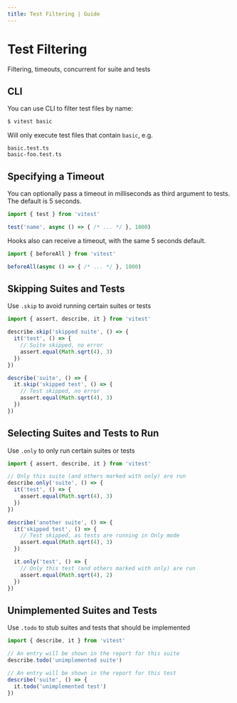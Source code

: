 ```yaml
---
title: Test Filtering | Guide
---
```


# Test Filtering

Filtering, timeouts, concurrent for suite and tests

## CLI

You can use CLI to filter test files by name:

```bash
$ vitest basic
```

Will only execute test files that contain `basic`, e.g.

```
basic.test.ts
basic-foo.test.ts
```

## Specifying a Timeout

You can optionally pass a timeout in milliseconds as third argument to tests. The default is 5 seconds.

```ts
import { test } from 'vitest'

test('name', async () => { /* ... */ }, 1000)
```

Hooks also can receive a timeout, with the same 5 seconds default.

```ts
import { beforeAll } from 'vitest'

beforeAll(async () => { /* ... */ }, 1000)
```

## Skipping Suites and Tests

Use `.skip` to avoid running certain suites or tests

```ts
import { assert, describe, it } from 'vitest'

describe.skip('skipped suite', () => {
  it('test', () => {
    // Suite skipped, no error
    assert.equal(Math.sqrt(4), 3)
  })
})

describe('suite', () => {
  it.skip('skipped test', () => {
    // Test skipped, no error
    assert.equal(Math.sqrt(4), 3)
  })
})
```

## Selecting Suites and Tests to Run

Use `.only` to only run certain suites or tests

```ts
import { assert, describe, it } from 'vitest'

// Only this suite (and others marked with only) are run
describe.only('suite', () => {
  it('test', () => {
    assert.equal(Math.sqrt(4), 3)
  })
})

describe('another suite', () => {
  it('skipped test', () => {
    // Test skipped, as tests are running in Only mode
    assert.equal(Math.sqrt(4), 3)
  })

  it.only('test', () => {
    // Only this test (and others marked with only) are run
    assert.equal(Math.sqrt(4), 2)
  })
})
```

## Unimplemented Suites and Tests

Use `.todo` to stub suites and tests that should be implemented

```ts
import { describe, it } from 'vitest'

// An entry will be shown in the report for this suite
describe.todo('unimplemented suite')

// An entry will be shown in the report for this test
describe('suite', () => {
  it.todo('unimplemented test')
})
```
